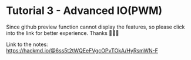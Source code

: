 # Tutorial 3 - Advanced IO(PWM)

Since github preview function cannot display the features, so please click into the link for better experience. Thanks 🙏🙏🙏

Link to the notes: https://hackmd.io/@6ss5t2tWQEeFVgcOPvTOkA/HyRsmWN-F
